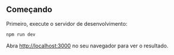 ## Começando

Primeiro, execute o servidor de desenvolvimento:

```bash
npm run dev
```

Abra [http://localhost:3000](http://localhost:3000) no seu navegador para ver o resultado.
